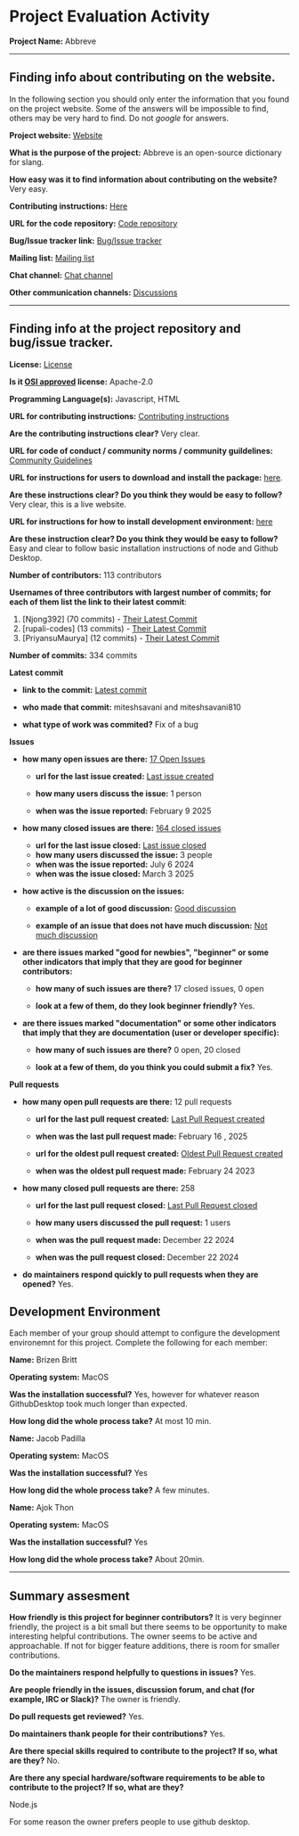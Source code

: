 # Project Evaluation Activity



__Project Name:__  Abbreve


---

## Finding info about contributing on the website.

In the following section you should only enter the information that you
found on the project website. Some of the answers will be impossible to find, others
may be very hard to find. Do not _google_ for answers.

__Project website:__ [Website](https://abbreve.vercel.app/)


__What is the purpose of the project:__ Abbreve is an open-source dictionary for slang.


__How easy was it to find information about contributing on the website?__ Very easy.


__Contributing instructions:__ [Here](https://github.com/Njong392/Abbreve/blob/main/CONTRIBUTING.md) 

__URL for the code repository:__ [Code repository](https://github.com/Njong392/Abbreve)

__Bug/Issue tracker link:__ [Bug/Issue tracker](https://github.com/Njong392/Abbreve/issues)

__Mailing list:__ [Mailing list](None)

__Chat channel:__ [Chat channel](None)

__Other communication channels:__ [Discussions](https://github.com/Njong392/Abbreve/discussions)


---

## Finding info at the project repository and bug/issue tracker.

__License:__ [License](https://github.com/Njong392/Abbreve?tab=readme-ov-file#)

__Is it [OSI approved](https://opensource.org/licenses/alphabetical) license:__ Apache-2.0

__Programming Language(s):__ Javascript, HTML

__URL for contributing instructions:__ [Contributing instructions](https://github.com/Njong392/Abbreve/blob/main/CONTRIBUTING.md)

__Are the contributing instructions clear?__ Very clear.


__URL for code of conduct / community norms / community guildelines:__ [Community Guidelines](https://github.com/Njong392/Abbreve?tab=readme-ov-file#)

__URL for instructions for users to download and install the package:__  [here](https://github.com/Njong392/Abbreve/blob/main/CONTRIBUTING.md). 


__Are these instructions clear? Do you think they would be easy to follow?__ Very clear, this is a live website.


__URL for instructions for how to install development environment:__ [here](https://github.com/Njong392/Abbreve/blob/main/CONTRIBUTING.md#note)


__Are these instruction clear? Do you think they would be easy to follow?__ Easy and clear to follow basic installation instructions of node and Github Desktop.


__Number of contributors:__ 113 contributors


__Usernames of three contributors with largest number of commits; for
each of them list the link to their latest commit__:

1. [Njong392] (70 commits) - [Their Latest Commit](https://github.com/Njong392/Abbreve/commit/dc61943bb8d27c3105b6032a70e61e00040ee770)
1. [rupali-codes] (13 commits) - [Their Latest Commit](https://github.com/Njong392/Abbreve/commit/2d3e59b4e6ad836232160fb49d1a512ab7dd700a)
1. [PriyansuMaurya] (12 commits) - [Their Latest Commit](https://github.com/Njong392/Abbreve/commit/0f5dd6b0a0753f182aa3555a169a7fbf1494179e)


__Number of commits:__ 334 commits

__Latest commit__ 

- __link to the commit:__ [Latest commit](https://github.com/Njong392/Abbreve/commit/18a0f7dbd15887570a78995e423cd96409bc493c)

- __who made that commit:__ miteshsavani and miteshsavani810


- __what type of work was commited?__ Fix of a bug


__Issues__

- __how many open issues are there:__ [17 Open Issues](https://github.com/Njong392/Abbreve/issues)

    - __url for the last issue created:__ [Last issue created](https://github.com/Njong392/Abbreve/issues/454)

    - __how many users discuss the issue:__ 1 person
    
    - __when was the issue reported:__ February 9 2025
    

- __how many closed issues are there:__ [164 closed issues](https://github.com/Njong392/Abbreve/issues?q=is%3Aissue%20state%3Aclosed)
    - __url for the last issue closed:__ [Last issue closed](https://github.com/Njong392/Abbreve/issues/434)
    - __how many users discussed the issue:__ 3 people
    - __when was the issue reported:__ July 6 2024
    - __when was the issue closed:__ March 3 2025

- __how active is the discussion on the issues:__ 

    - __example of a lot of good discussion:__ [Good discussion](https://github.com/Njong392/Abbreve/issues/88)
    
    - __example of an issue that does not have much discussion:__ [Not much discussion](https://github.com/Njong392/Abbreve/issues/199)



- __are there issues marked "good for newbies", "beginner" or some other indicators that imply that they are good for beginner contributors:__ 

    - __how many of such issues are there?__ 17 closed issues, 0 open
    
    - __look at a few of them, do they look beginner friendly?__ Yes.



- __are there issues marked "documentation" or some other indicators that imply that they are documentation (user or developer specific):__ 

    - __how many of such issues are there?__ 0 open, 20 closed
    
    - __look at a few of them, do you think you could submit a fix?__ Yes.



__Pull requests__

- __how many open pull requests are there:__ 12 pull requests

    - __url for the last pull request created:__ [Last Pull Request created](https://github.com/Njong392/Abbreve/pull/456)
    
    - __when was the last pull request made:__ February 16 , 2025

    - __url for the oldest pull request created:__ [Oldest Pull Request created](https://github.com/Njong392/Abbreve/pull/283)
    
    - __when was the oldest pull request made:__ February 24 2023

- __how many closed pull requests are there:__ 258

    - __url for the last pull request closed:__ [Last Pull Request closed](https://github.com/Njong392/Abbreve/pull/448)
    
    - __how many users discussed the pull request:__ 1 users
    
    - __when was the pull request made:__  December 22 2024
    
    - __when was the pull request closed:__ December 22 2024
    

- __do maintainers respond quickly to pull requests when they are opened?__ Yes.


## Development Environment 

Each member of your group should attempt to configure the development environemnt 
for this project. Complete the following for each member:

**Name:** Brizen Britt

**Operating system:** MacOS

**Was the installation successful?** Yes, however for whatever reason GithubDesktop took much longer than expected.

**How long did the whole process take?** At most 10 min.

**Name:** Jacob Padilla

**Operating system:** MacOS

**Was the installation successful?** Yes

**How long did the whole process take?** A few minutes.

**Name:** Ajok Thon

**Operating system:** MacOS

**Was the installation successful?** Yes

**How long did the whole process take?** About 20min.

---


## Summary assesment
__How friendly is this project for beginner contributors?__ It is very beginner friendly, the project is a bit small but there seems to be opportunity to make interesting helpful contributions. The owner seems to be active and approachable. If not for bigger feature additions, there is room for smaller contributions.




__Do the maintainers respond helpfully to questions in issues?__ Yes.



__Are people friendly in the issues, discussion forum, and chat (for example, IRC or Slack)?__ The owner is friendly.




__Do pull requests get reviewed?__ Yes.



__Do maintainers thank people for their contributions?__ Yes.



__Are there special skills required to contribute to the project? If so, what are they?__ No.



__Are there any special hardware/software requirements to be able to contribute to the project? If so, what are they?__

Node.js

For some reason the owner prefers people to use github desktop.

